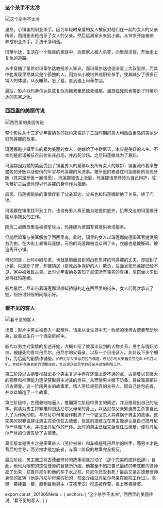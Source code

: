 ### 这个杀手不太冷

![这个杀手不太冷](UncoolKiller.jpg)

里昂，小镇里的职业杀手，因为年轻时亲爱的女人被反对他们在一起的女人的父亲所杀，而用狙击枪击杀了女人的父亲。然后远离家乡来到小镇，从19岁开始被培养成职业杀手，手法干净利落。

玛蒂尔达，生活在一个贩毒的家庭中，后面家人被人杀死，向里昂求救，开始走上复仇的道路。

从中穿插了里昂对玛蒂尔达教授杀人知识，而玛蒂尔达也逐渐爱上大叔里昂，而其中也发现里昂其实是个孤独的人，因为从小被培养成职业杀手，使其缺少了很多正常人的体温，从没睡熟，忘了爱，直到遇上玛蒂尔达。

最后，影片以玛蒂尔达执意复仇而拖累里昂致死结尾，里昂临死前也带走了玛蒂尔达的灭家之仇。

### 西西里的美丽传说

![西西里的美丽传说](Xixili.jpg "500px")

整个影片从十三岁少年雷纳多的视角来讲述了二战时期的意大利西西里岛的美丽少妇玛莲娜的故事。

玛莲娜是小镇里长的极为美丽的女人，她嫁给了中尉尼诺，本应是美好的人生。不幸的是尼诺被征召前往东非战场，并战死沙场。之后玛莲娜成为了寡妇，

玛莲娜因为她的美丽受到了镇里男人的爱慕以及所有女人的嫉妒，镇里流传着享誉盛名的牙医以及俊俏的军官与玛莲娜的风流事。被牙医的老婆在玛莲娜房前发现牙医（其实是牙医一厢情愿），玛莲娜被告上法庭，玛莲娜请来律师为自己辩护，成功辩护之后律师却以玛莲娜的身体作为报酬。

后面，玛莲娜偷染的事情传到了父亲耳边，父亲也和玛莲娜断绝了关系，换了门锁。

玛莲娜在镇里找不到工作，也没有男人真正能为她提供庇护，饥寒交迫的玛莲娜开始从事妓女的工作。

随后二战西西里岛被德军攻占，玛莲娜为德国军官提供卖淫服务。

但随后盟军与美军解放了西西里岛。此时，镇里的女人以玛莲娜向德国军官提供服务为由，在大街上暴揍玛莲娜，可怜的玛莲娜被当众剃了头，衣服也是被撕碎。被迫离开小镇。

可悲的是，此时中尉尼诺，也就是前面说到的战死东非的玛莲娜的丈夫，却回到了小镇，只是断了臂，却被镇民（拼死战争保护的人）欺负，后面发现玛莲娜已经不见，家中被难民占领。此时少年雷纳多告知了尼诺所有事实的真相，尼诺坐火车出发寻找玛莲娜。

影片最后，尼诺带着玛莲娜温顺却骄傲的走在西西里的街头，女人们再次承认了她，纷纷讨好般的问候示好。

### 看不见的客人

![看不见的客人](InvisibleGuest.png "500px")

场景：影片中男主被卷入一起案件，请来从业生涯中无一败绩的律师古德曼帮助脱身，故事发生在一个酒店房间中。

影片以男主对案情的复述开始，大概介绍了故事涉及到的人物关系，男主与情妇劳拉，被撞死的青年丹尼尔，丹尼尔的父母亲，以及一个目击证人。此处设下多个细节，为后面的剧情作铺垫。`如丹尼尔父亲与劳拉的偶遇，丹尼尔的父亲看见劳拉车上的打火机，劳拉开车离去前的调整座位，告诉观众达尼尔的母亲从前在剧院工作。`

第二阶段以古德曼推敲出多个男主复述中存在逻辑上走不通的点，古德曼以其强大的观察和推理能力逐渐获取男主对其的信任。从而使男主撤下防备，将故事真相告诉古德曼。这一阶段男主的故事里，情人劳拉是犯罪的主导人，而自己是包庇者，并以此编造了一个故事。

第三阶段中，古德曼咄咄逼人，推翻第二阶段中男主的阐述，并且推理出自己的版本。假装为男主将罪推卸到达尼尔父母亲的身上，以达尼尔父亲知道男主杀害自己儿子为作案动机，与丹尼尔母亲合作制造了一个密室杀人并嫁祸于男主的故事。这完美的脱罪说辞让男主完全信任古德曼，但这前提建立在男主能承认是自己把丹尼尔尸体推下水，并找出丹尼尔的尸体。此时的男主已经完全信任古德曼，便将丹尼尔尸体的位置告诉了古德曼。

真实版本是男主才是密室杀人（劳拉被杀）和车祸撞死丹尼尔的凶手，而男主才是背后的主导，而劳拉才是包庇者，与第二阶段的故事完全相反。

最后阶段，男主被之前古德曼律师的故事彻底打动了（那个完美的脱罪说辞），自此，他也为眼前的这位律师的智慧所折服。他甚至不惜把自己最终的老底都向律师亮了出来：在推丹尼尔和他的车下水之前，丹尼尔还没有死！最后又是古德曼律师身份的反转（他是丹尼尔母亲假扮的，前面介绍过丹尼尔母亲在剧院工作过）。高潮一幕接着一幕，直到最后男主（艾德里安）彻底被俘获，推上案板待宰。






export const _201805Meta = {
  anchors: [
    '这个杀手不太冷',
    '西西里的美丽传说',
    '看不见的客人',
  ]
}